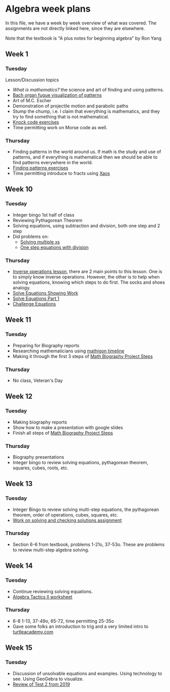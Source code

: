 # Algebra week plans
In this file, we have a week by week overview of what was covered.  The assignments are not directly linked here, since they are elsewhere.

Note that the textbook is "A plus notes for beginning algebra" by Ron Yang

## Week 1
### Tuesday
Lesson/Discussion topics
* _What is mathematics?_ the science and art of finding and using patterns.
* [Bach organ fugue visualization of patterns](https://www.youtube.com/watch?v=ddbxFi3-UO4)
* Art of M.C. Escher
* Demonstration of projectile motion and parabolic paths
* Stump the chump, i.e. I claim that everything is mathematics, and they try to find something that is not mathematical.
* [Knock code exercises](https://docs.google.com/document/d/1U06XcsFspu8KAN_23WcwOCW-9xS24IluFGwGOy32qQg/edit?usp=sharing)
* Time permitting work on Morse code as well.

### Thursday
* Finding patterns in the world around us.  If math is the study and use of patterns, and if everything is mathematical then we should be able to find patterns everywhere in the world.
* [Finding patterns exercises](https://docs.google.com/document/d/1jFKtXioBGcuLrV7nrccva9nHKl5koOddg0Mj1-VoQ58/edit?usp=sharing)
* Time permitting introduce to fracts using [Xaos](https://xaos-project.github.io/)


## Week 10
### Tuesday
* Integer bingo 1st half of class
* Reviewing Pythagorean Theorem
* Solving equations, using subtraction and division, both one step and 2 step
* Did problems on:
  * [Solving multiple xs](https://docs.google.com/document/d/1Eephdxyn8o7HlEJ8VSBHPJiTNOQcWYzADzZz0RrsXLM/edit?usp=sharing)
  * [One step equations with division](https://docs.google.com/document/d/1TEExZpl4dO4NSCkZOWZ8DA5It9G5QI7FIUclDsHVrlU/edit)
### Thursday
* [Inverse operations lesson](https://docs.google.com/document/d/1QNPmsbSLnEI6cd8QfnJRde7OSwZOBHy_oVIJUfIiuuc/edit), there are 2 main points to this lesson.  One is to simply know inverse operations.  However, the other is to help when solving equations, knowing which steps to do first.  The socks and shoes analogy.
* [Solve Equations Showing Work](https://docs.google.com/document/d/1br-hknoKakSXrfD3QMTfnkleFVvFc9fEdseyOVV1CGo/edit)
* [Solve Equations Part 1](https://docs.google.com/document/d/1Q7SbYzRNIIUrfeID6-s2cZefKCUGz3un-eBDEkvtq3s/edit)
* [Challenge Equations](https://docs.google.com/document/d/15CA_Jv6YJ1Esfok0YIJe4W8pUA2Xy2aB0M5_J96EZ0s/edit?usp=sharing)

## Week 11
### Tuesday
* Preparing for Biography reports
* Researching mathematicians using [mathigon timeline](https://mathigon.org/timeline)
* Making it through the first 3 steps of [Math Biography Project Steps](https://bamath.org/casa/2019/math/biography-project)

### Thursday
* No class, Veteran's Day

## Week 12
### Tuesday
* Making biography reports
* Show how to make a presentation with google slides
* Finish all steps of [Math Biography Project Steps](https://bamath.org/casa/2019/math/biography-project)

### Thursday
* Biography presentations
* Integer bingo to review solving equations, pythagorean theorem, squares, cubes, roots, etc.

## Week 13
### Tuesday
* Integer Bingo to review solving multi-step equations, the pythagorean theorem, order of operations, cubes, squares, etc.
* [Work on solving and checking solutions assignment](https://docs.google.com/document/d/1ljM8QFbedX3ZqQEfPdpgVw7wDNK8DmKqbq9NVulT4hY/edit)

### Thursday
* Section 6-6 from textbook, problems 1-21o, 37-53o.  These are problems to review multi-step algebra solving.

## Week 14
### Tuesday
* Continue reviewing solving equations.
* [Algebra Tactics II worksheet](https://docs.google.com/document/d/1h7USvoSMzBtGdqFjzhwYD1NlaXP8yjbUBwrTM_HRnBY/edit?usp=sharing)

### Thursday
* 6-8 1-13, 37-49o, 65-72, time permitting 25-35o
* Gave some folks an introduction to trig and a very limited intro to [turtleacademy.com](turtleacademy.com)

## Week 15
### Tuesday
* Discussion of unsolvable equations and examples.  Using technology to see.
Using GeoGebra to visualize.
* [Review of Test 2 from 2019](https://docs.google.com/document/d/1HXkjTdWUp7LUsYOssg4gITPu1pCXinuN-vJYIYjn920/edit?usp=sharing)
